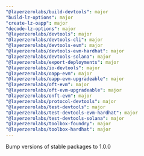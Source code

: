 ```yaml
---
"@layerzerolabs/build-devtools": major
"build-lz-options": major
"create-lz-oapp": major
"decode-lz-options": major
"@layerzerolabs/devtools": major
"@layerzerolabs/devtools-cli": major
"@layerzerolabs/devtools-evm": major
"@layerzerolabs/devtools-evm-hardhat": major
"@layerzerolabs/devtools-solana": major
"@layerzerolabs/export-deployments": major
"@layerzerolabs/io-devtools": major
"@layerzerolabs/oapp-evm": major
"@layerzerolabs/oapp-evm-upgradeable": major
"@layerzerolabs/oft-evm": major
"@layerzerolabs/oft-evm-upgradeable": major
"@layerzerolabs/onft-evm": major
"@layerzerolabs/protocol-devtools": major
"@layerzerolabs/test-devtools": major
"@layerzerolabs/test-devtools-evm-hardhat": major
"@layerzerolabs/test-devtools-solana": major
"@layerzerolabs/toolbox-foundry": major
"@layerzerolabs/toolbox-hardhat": major
---
```


Bump versions of stable packages to 1.0.0
